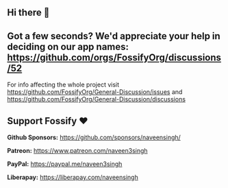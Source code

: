 ## Hi there 👋

## Got a few seconds? We'd appreciate your help in deciding on our app names: https://github.com/orgs/FossifyOrg/discussions/52

For info affecting the whole project visit https://github.com/FossifyOrg/General-Discussion/issues and https://github.com/FossifyOrg/General-Discussion/discussions

## Support Fossify :heart:
**Github Sponsors:** https://github.com/sponsors/naveensingh/

**Patreon:** https://www.patreon.com/naveen3singh

**PayPal:** https://paypal.me/naveen3singh

**Liberapay:** https://liberapay.com/naveensingh
